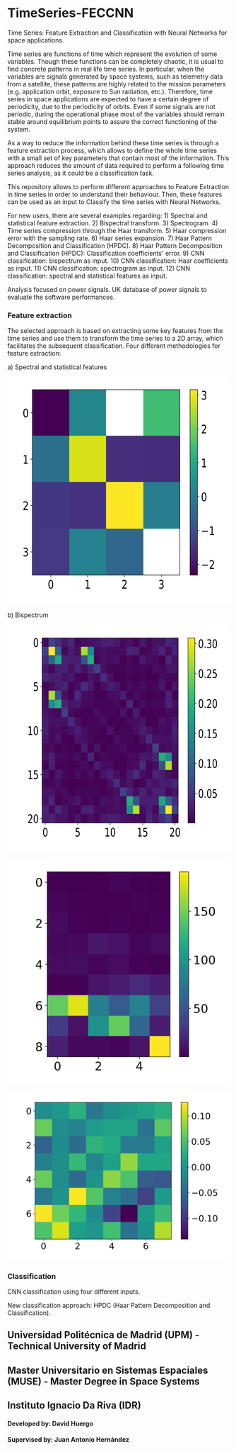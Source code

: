 # TimeSeries-FECCNN
Time Series: Feature Extraction and Classification with Neural Networks for space applications.

Time series are functions of time which represent the evolution of some variables. Though these functions can be completely chaotic, it is usual to find concrete patterns in real life time series. In particular, when the variables are signals generated by space systems, such as telemetry data from a satellite, these patterns are highly related to the mission parameters (e.g. application orbit, exposure to Sun radiation, etc.). Therefore, time series in space applications are expected to have a certain degree of periodicity, due to the periodicity of orbits. Even if some signals are not periodic, during the operational phase most of the variables should remain stable around equilibrium points to assure the correct functioning of the system.

As a way to reduce the information behind these time series is through a feature extraction process, which allows to define the whole time series with a small set of key parameters that contain most of the information. This approach reduces the amount of data required to perform a following time series analysis, as it could be a classification task.

This repository allows to perform different approaches to Feature Extraction in time series in order to understand their behaviour. Then, these features can be used as an input to Classify the time series with Neural Networks.

For new users, there are several examples regarding:
    1) Spectral and statistical feature extraction.
    2) Bispectral transform.
    3) Spectrogram.
    4) Time series compression through the Haar transform.
    5) Haar compression error with the sampling rate.
    6) Haar series expansion.
    7) Haar Pattern Decomposition and Classification (HPDC).
    8) Haar Pattern Decomposition and Classification (HPDC): Classification coefficients' error.
    9) CNN classification: bispectrum as input.
   10) CNN classification: Haar coefficients as input.
   11) CNN classification: spectrogram as input.
   12) CNN classification: spectral and statistical features as input.

Analysis focused on power signals.
UK database of power signals to evaluate the software performances.

### Feature extraction
The selected approach is based on extracting some key features from the time series and use them to transform the time series to a 2D array, which facilitates the subsequent classification.
Four different methodologies for feature extraction:

a) Spectral and statistical features

<p align="center">
  <img 
    width="512"
    height="512"
    src="Figures/Features_input.png"
  >
</p>

b) Bispectrum

<p align="center">
  <img 
    width="512"
    height="512"
    src="Figures/Bispectrum_input.png"
  >
</p>

![Spectrogram](Figures/Spectrogram_input.png)

![Haar coefficients](Figures/Haar_input.png)

### Classification
CNN classification using four different inputs.

New classification approach: HPDC (Haar Pattern Decomposition and Classification).

## Universidad Politécnica de Madrid (UPM) - Technical University of Madrid
## Master Universitario en Sistemas Espaciales (MUSE) - Master Degree in Space Systems
## Instituto Ignacio Da Riva (IDR)
#### Developed by: David Huergo 
#### Supervised by: Juan Antonio Hernández
